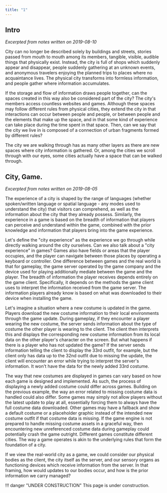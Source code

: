 ```yaml
---
title: "1"
---
```


## Intro
*Excerpted from notes written on 2019-08-10*

City can no longer be described solely by buildings and streets, stories passed from mouth to mouth among its members, tangible, visible, audible things that physically exist. Instead, the city is full of shops which suddenly appear and disappear, people suddenly gathering at an unknown events, and anonymous travelers enjoying the planned trips to places where no acquaintance lives. The physical city transforms into formless information, and people gather where information accumulates.

If the storage and flow of information draws people together, can the spaces created in this way also be considered part of the city? The city's members access countless websites and games. Although these spaces may follow different rules from physical cities, they extend the city in that interactions can occur between people and people, or between people and the elements that make up the space, and in that some kind of experience can take place during the time spent in that space. Then, can we say that the city we live in is composed of a connection of urban fragments formed by different rules?

The city we are walking through has as many other layers as there are new spaces where city information is gathered. Or, among the cities we scroll through with our eyes, some cities actually have a space that can be walked through.

## City, Game.
*Excerpted from notes written on 2019-08-05*

The experience of a city is shaped by the range of languages (whether spoken/written language or spatial language - any modes used to understand the city) that visitors can comprehend, as well as the information about the city that they already possess. Similarly, the experience in a game is based on the breadth of information that players can perceive and understand within the game, combined with the prior knowledge and information that players bring into the game experience.

Let's define the "city experience" as the experience we go through while directly walking around the city ourselves. Can we also talk about a "city experience" in games? Games also have fields or areas that the player occupies, and the player can navigate between those places by operating a keyboard or controller. One difference between games and the real world is that for gameplay, the game server operated by the game company and the device used for playing additionally mediate between the game and the player. The breadth of information the player receives depends entirely on the game client. Specifically, it depends on the methods the game client uses to interpret the information received from the game server. The information players already know is based on what was downloaded to their device when installing the game.

Let's imagine a situation where a new costume is updated in the game. Players download the new costume information to their local environments through the game update. During gameplay, if they encounter a player wearing the new costume, the server sends information about the type of costume the other player is wearing to the client. The client then interprets this and displays the corresponding new costume information from its local data on the other player's character on the screen. But what happens if there is a player who has not updated the game? If the server sends information telling the client to display the 33rd outfit, for example, but the client only has data up to the 32nd outfit due to missing the update, the client will encounter an error while trying to interpret the server's information. It won't have the data for the newly added 33rd costume.

The way that new costumes are displayed in games can vary based on how each game is designed and implemented. As such, the process of displaying a newly added costume could differ across games. Building on the previous example, the way an error related to missing costume data is handled could also differ. Some games may simply not allow players without the latest update to play at all, essentially forcing them to always have the full costume data downloaded. Other games may have a fallback and show a default costume or a placeholder graphic instead of the intended new costume outfit if that costume data is missing. If the game engine is not prepared to handle missing costume assets in a graceful way, then encountering new unreferenced costume data during gameplay could potentially crash the game outright. Different games constitute different cities. The way a game operates is akin to the underlying rules that form the foundation of a city.

If we view the real-world city as a game, we could consider our physical bodies as the client, the city itself as the server, and our sensory organs as functioning devices which receive information from the server. In that framing, how would updates to our bodies occur, and how is the prior information we carry managed?

!!! danger "UNDER CONSTRUCTION"
    This page is under construction.